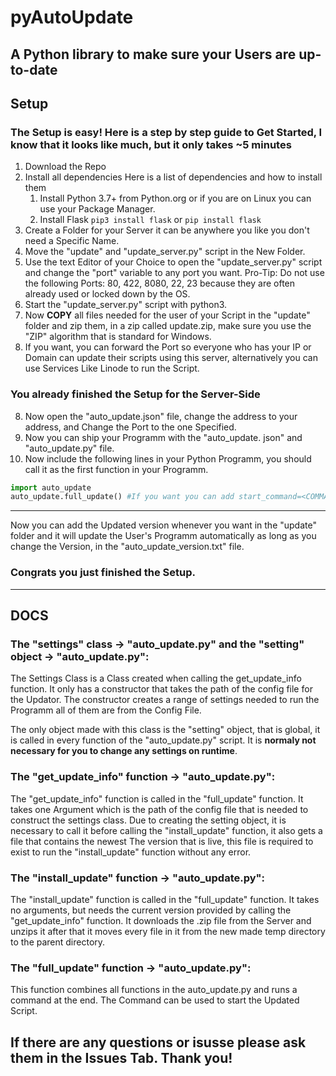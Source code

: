 # pyAutoUpdate

## A Python library to make sure your Users are up-to-date

## Setup

### The Setup is easy! Here is a step by step guide to Get Started, I know that it looks like much, but it only takes ~5 minutes

1. Download the Repo
2. Install all dependencies
    Here is a list of dependencies and how to install them
    1. Install Python 3.7+ from Python.org or if you are on Linux you can use your Package Manager. 
    2. Install Flask `pip3 install flask` or `pip install flask`
3. Create a Folder for your Server it can be anywhere you like you don't need a Specific Name.
4. Move the "update" and "update_server.py" script in the New Folder.
5. Use the text Editor of your Choice to open the "update_server.py" script and change the "port" variable to any port you want.
Pro-Tip: Do not use the following Ports: 80, 422, 8080, 22, 23 because they are often already used or locked down by the OS.
6. Start the "update_server.py" script with python3.
7. Now __COPY__ all files needed for the user of your Script in the "update" folder and zip them, in a zip called update.zip, make sure you use the "ZIP" algorithm that is standard for Windows.
9. If you want, you can forward the Port so everyone who has your IP or Domain can update their scripts using this server, alternatively you can use Services Like Linode to run the Script.

### You already finished the Setup for the Server-Side

8. Now open the "auto_update.json" file, change the address to your address, and Change the Port to the one Specified.
9. Now you can ship your Programm with the "auto_update. json" and "auto_update.py" file.
10. Now include the following lines in your Python Programm, you should call it as the first function in your Programm.
```python
import auto_update
auto_update.full_update() #If you want you can add start_command=<COMMAND TO START YOUR PROGRAMM> to start your Programm after Updating it.
```
----
Now you can add the Updated version whenever you want in the "update" folder and it will update the User's Programm automatically as long as you change the Version, in the "auto_update_version.txt" file.
### Congrats you just finished the Setup.

---
## DOCS

### The "settings" class -> "auto_update.py" and the "setting" object -> "auto_update.py":
The Settings Class is a Class created when calling the get_update_info function.
It only has a constructor that takes the path of the config file for the Updator. 
The constructor creates a range of settings needed to run the Programm all of them are from the Config File.

The only object made with this class is the "setting" object, that is global, it is called in every function of the "auto_update.py"  script. 
It is __normaly not necessary for you to change any settings on runtime__. 

### The "get_update_info" function -> "auto_update.py":
The "get_update_info" function is called in the "full_update" function. 
It takes one Argument which is the path of the config file that is needed to construct the settings class.
Due to creating the setting object, it is necessary to call it before calling the "install_update" function, it also gets a file that contains the newest
The version that is live, this file is required to exist to run the "install_update" function without any error. 

### The "install_update" function -> "auto_update.py":
The "install_update" function is called in the "full_update" function.
It takes no arguments, but needs the current version provided by calling the "get_update_info" function.
It downloads the .zip file from the Server and unzips it after that it moves every file in it from the new made temp directory to the parent directory. 

### The  "full_update" function -> "auto_update.py":
This function combines all functions in the auto_update.py and runs a command at the end.
The Command can be used to start the Updated Script.

## If there are any questions or isusse please ask them in the Issues Tab. Thank you!
